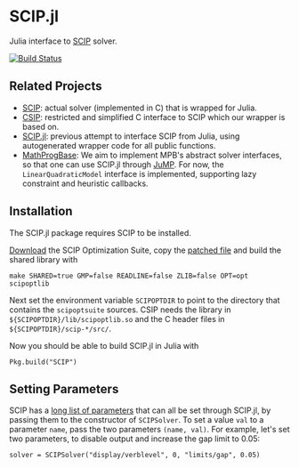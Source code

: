 # SCIP.jl
Julia interface to [SCIP](http://scip.zib.de) solver.

[![Build Status](https://travis-ci.org/SCIP-Interfaces/SCIP.jl.svg?branch=master)](https://travis-ci.org/SCIP-Interfaces/SCIP.jl)

## Related Projects

- [SCIP](http://scip.zib.de): actual solver (implemented in C) that is wrapped
  for Julia.
- [CSIP](https://github.com/SCIP-Interfaces/CSIP): restricted and simplified C
  interface to SCIP which our wrapper is based on.
- [SCIP.jl](https://github.com/ryanjoneil/SCIP.jl): previous attempt to
  interface SCIP from Julia, using autogenerated wrapper code for all public
  functions.
- [MathProgBase](https://github.com/JuliaOpt/MathProgBase.jl): We aim to
  implement MPB's abstract solver interfaces, so that one can use SCIP.jl
  through [JuMP](https://github.com/JuliaOpt/JuMP.jl). For now, the
  `LinearQuadraticModel` interface is implemented, supporting lazy constraint
  and heuristic callbacks.

## Installation

The SCIP.jl package requires SCIP to be installed.

[Download](http://scip.zib.de/download.php?fname=scipoptsuite-3.2.1.tgz) the
SCIP Optimization Suite, copy the
[patched file](http://scip.zib.de/download/bugfixes/scip-3.2.1/Makefile.doit)
and build the shared library with
```
make SHARED=true GMP=false READLINE=false ZLIB=false OPT=opt scipoptlib
```

Next set the environment variable `SCIPOPTDIR` to point to the directory that
contains the `scipoptsuite` sources. CSIP needs the library in
`${SCIPOPTDIR}/lib/scipoptlib.so` and the C header files in
`${SCIPOPTDIR}/scip-*/src/`.

Now you should be able to build SCIP.jl in Julia with
```
Pkg.build("SCIP")
```

## Setting Parameters

SCIP has a [long list of parameters](http://scip.zib.de/doc/html/PARAMETERS.php)
that can all be set through SCIP.jl, by passing them to the constructor of
`SCIPSolver`. To set a value `val` to a parameter `name`, pass the two
parameters `(name, val)`. For example, let's set two parameters, to disable
output and increase the gap limit to 0.05:
```
solver = SCIPSolver("display/verblevel", 0, "limits/gap", 0.05)
```
